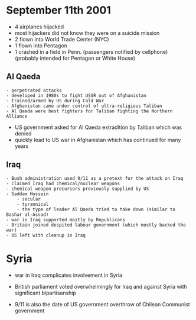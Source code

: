 September 11th 2001
===================

-   4 airplanes hijacked
-   most hijackers did not know they were on a suicide mission
-   2 flown into World Trade Center (NYC)
-   1 flown into Pentagon
-   1 crashed in a field in Penn. (passengers notified by cellphone)
    (probably intended for Pentagon or White House)

Al Qaeda
--------

    - perpetrated attacks
    - developed in 1980s to fight USSR out of Afghanistan
    - trained/armed by US during Cold War
    - Afghanistan came under control of ultra-religious Taliban
    - Al Qaeda were best fighters for Taliban fighting the Northern Alliance

-   US government asked for Al Qaeda extradition by Taliban which was
    denied
-   quickly lead to US war in Afghanistan which has continued for many
    years

Iraq
----

    - Bush administration used 9/11 as a pretext for the attack on Iraq
    - claimed Iraq had chemical/nuclear weapons
    - chemical weapon precursors previously supplied by US
    - Saddam Hussein
        - secular
        - tyrannical
        - the type of leader Al Qaeda tried to take down (similar to Bashar al-Assad)
    - war in Iraq supported mostly by Republicans
    - Britain joined despited labour government (which mostly backed the war)
    - US left with cleanup in Iraq

Syria
=====

-   war in Iraq complicates involvement in Syria
-   British parliament voted overwhelmingly for Iraq and against Syria
    with significant bipartisanship

-   9/11 is also the date of US government overthrow of Chilean
    Communist government


